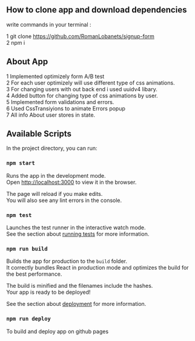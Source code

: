 ## How to clone app and download dependencies

write commands in your terminal :<br>

1 git clone https://github.com/RomanLobanets/signup-form<br>
2 npm i<br>

## About App

1 Implemented optimizely form A/B test<br>
2 For each user optimizely will use different type of css animations.<br>
3 For changing users with out back end i used uuidv4 libary.<br>
4 Added button for changing type of css animations by user.<br>
5 Implemented form validations and errors.<br>
6 Used CssTransiyions to animate Errors popup<br>
7 All info About user stores in state.<br>

## Available Scripts

In the project directory, you can run:

### `npm start`

Runs the app in the development mode.<br />
Open [http://localhost:3000](http://localhost:3000) to view it in the browser.

The page will reload if you make edits.<br />
You will also see any lint errors in the console.

### `npm test`

Launches the test runner in the interactive watch mode.<br />
See the section about [running tests](https://facebook.github.io/create-react-app/docs/running-tests) for more information.

### `npm run build`

Builds the app for production to the `build` folder.<br />
It correctly bundles React in production mode and optimizes the build for the best performance.

The build is minified and the filenames include the hashes.<br />
Your app is ready to be deployed!

See the section about [deployment](https://facebook.github.io/create-react-app/docs/deployment) for more information.

### `npm run deploy`

To build and deploy app on github pages
